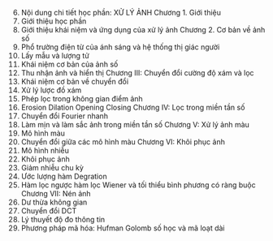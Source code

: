 6. Nội dung chi tiết học phần: XỬ LÝ ẢNH Chương 1. Giới thiệu
1. Giới thiệu học phần
2. Giới thiệu khái niệm và ứng dụng của xử lý ảnh Chương 2. Cơ bản về ảnh số
1. Phổ trường điện từ của ánh sáng và hệ thống thị giác người
2. Lấy mẫu và lượng tử
3. Khái niệm cơ bản của ảnh số
4. Thu nhận ảnh và hiển thị Chương III: Chuyển đổi cường độ xám và lọc
1. Khái niệm cơ bản về chuyển đổi
2. Xử lý lược đồ xám
3. Phép lọc trong không gian điểm ảnh
4. Erosion Dilation Opening Closing Chương IV: Lọc trong miền tần số
1. Chuyển đổi Fourier nhanh
2. Làm mịn và làm sắc ảnh trong miền tần số Chương V: Xử lý ảnh màu
1. Mô hình màu
2. Chuyển đổi giữa các mô hình màu
Chương VI: Khôi phục ảnh
1. Mô hình nhiễu
2. Khôi phục ảnh
3. Giảm nhiễu chu kỳ
4. Ước lượng hàm Degration
5. Hàm lọc ngược hàm lọc Wiener và tối thiểu bình phương có ràng buộc Chương VII: Nén ảnh
1. Dư thừa không gian
2. Chuyển đổi DCT
3. Lý thuyết độ đo thông tin
4. Phương pháp mã hóa: Hufman Golomb số học và mã loạt dài
